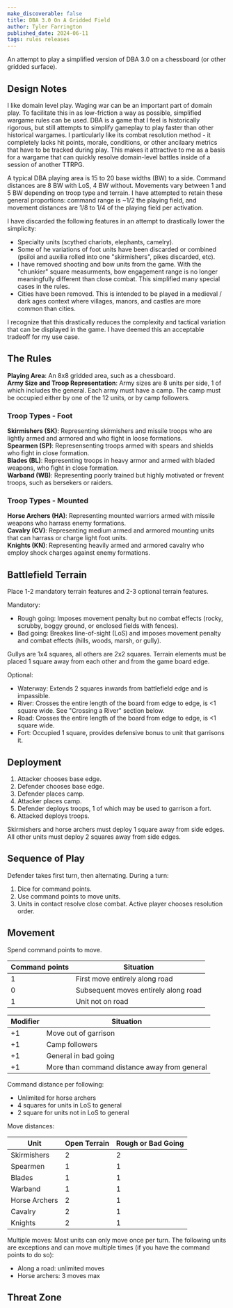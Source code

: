 ```yaml
---
make_discoverable: false
title: DBA 3.0 On A Gridded Field
author: Tyler Farrington
published_date: 2024-06-11
tags: rules releases
---
```


An attempt to play a simplified version of DBA 3.0 on a chessboard (or other gridded surface).

## Design Notes

I like domain level play. Waging war can be an important part of domain play. To facilitate this in as low-friction a way as possible, simplified wargame rules can be used. DBA is a game that I feel is historically rigorous, but still attempts to simplify gameplay to play faster than other historical wargames. I particularly like its combat resolution method - it completely lacks hit points, morale, conditions, or other ancilaary metrics that have to be tracked during play. This makes it attractive to me as a basis for a wargame that can quickly resolve domain-level battles inside of a session of another TTRPG.

A typical DBA playing area is 15 to 20 base widths (BW) to a side. Command distances are 8 BW with LoS, 4 BW without. Movements vary between 1 and 5 BW depending on troop type and terrain. I have attempted to retain these general proportions: command range is ~1/2 the playing field, and movement distances are 1/8 to 1/4 of the playing field per activation.

I have discarded the following features in an attempt to drastically lower the simplicity:

- Specialty units (scythed chariots, elephants, camelry).
- Some of he variations of foot units have been discarded or combined (psiloi and auxilia rolled into one "skirmishers", pikes discarded, etc).
- I have removed shooting and bow units from the game. With the "chunkier" square measurments, bow engagement range is no longer meaningfully different than close combat. This simplified many special cases in the rules.
- Cities have been removed. This is intended to be played in a medieval / dark ages context where villages, manors, and castles are more common than cities. 

I recognize that this drastically reduces the complexity and tactical variation that can be displayed in the game. I have deemed this an acceptable tradeoff for my use case.

## The Rules

**Playing Area**: An 8x8 gridded area, such as a chessboard.  
**Army Size and Troop Representation**: Army sizes are 8 units per side, 1 of which includes the general. Each army must have a camp. The camp must be occupied either by one of the 12 units, or by camp followers.   

### Troop Types - Foot

**Skirmishers (SK)**: Representing skirmishers and missile troops who are lightly armed and armored and who fight in loose formations.  
**Spearmen (SP)**: Represensenting troops armed with spears and shields who fight in close formation.  
**Blades (BL)**: Representing troops in heavy armor and armed with bladed weapons, who fight in close formation.  
**Warband (WB)**: Representing poorly trained but highly motivated or frevent troops, such as bersekers or raiders.

### Troop Types - Mounted

**Horse Archers (HA)**: Representing mounted warriors armed with missile weapons who harrass enemy formations.  
**Cavalry (CV)**: Representing medium armed and armored mounting units that can harrass or charge light foot units.  
**Knights (KN)**: Representing heavily armed and armored cavalry who employ shock charges against enemy formations.  

## Battlefield Terrain

Place 1-2 mandatory terrain features and 2-3 optional terrain features.

Mandatory:

* Rough going: Imposes movement penalty but no combat effects (rocky, scrubby, boggy ground, or enclosed fields with fences).
* Bad going: Breakes line-of-sight (LoS) and imposes movement penalty and combat effects (hills, woods, marsh, or gully).

Gullys are 1x4 squares, all others are 2x2 squares. Terrain elements must be placed 1 square away from each other and from the game board edge.

Optional:

* Waterway: Extends 2 squares inwards from battlefield edge and is impassible.
* River: Crosses the entire length of the board from edge to edge, is <1 square wide. See "Crossing a River" section below.
* Road: Crosses the entire length of the board from edge to edge, is <1 square wide.
* Fort: Occupied 1 square, provides defensive bonus to unit that garrisons it.

## Deployment

1. Attacker chooses base edge.
2. Defender chooses base edge.
3. Defender places camp.
4. Attacker places camp.
5. Defender deploys troops, 1 of which may be used to garrison a fort.
6. Attacked deploys troops.

Skirmishers and horse archers must deploy 1 square away from side edges. All other units must deploy 2 squares away from side edges.

## Sequence of Play

Defender takes first turn, then alternating. During a turn:

1. Dice for command points.
2. Use command points to move units.
3. Units in contact resolve close combat. Active player chooses resolution order.

## Movement

Spend command points to move.

| Command points | Situation                                    |
|----------------|----------------------------------------------|
| 1              | First move entirely along road               |
| 0              | Subsequent moves entirely along road         |
| 1              | Unit not on road                             |

| Modifier       | Situation                                    |
|----------------|----------------------------------------------|
| +1             | Move out of garrison                         |
| +1             | Camp followers                               |
| +1             | General in bad going                         |
| +1             | More than command distance away from general |

Command distance per following:

- Unlimited for horse archers
- 4 squares for units in LoS to general
- 2 square for units not in LoS to general

Move distances:

| Unit          | Open Terrain | Rough or Bad Going |
|---------------|--------------|--------------------|
| Skirmishers   | 2            | 2                  |
| Spearmen      | 1            | 1                  |
| Blades        | 1            | 1                  |
| Warband       | 1            | 1                  |
| Horse Archers | 2            | 1                  |
| Cavalry       | 2            | 1                  |
| Knights       | 2            | 1                  |

Multiple moves: Most units can only move once per turn. The following units are exceptions and can move multiple times (if you have the command points to do so):

- Along a road: unlimited moves
- Horse archers: 3 moves max

## Threat Zone
